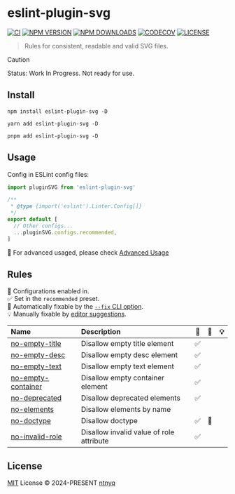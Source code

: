 # eslint-plugin-svg

[![CI](https://github.com/ntnyq/eslint-plugin-svg/workflows/CI/badge.svg)](https://github.com/ntnyq/eslint-plugin-svg/actions)
[![NPM VERSION](https://img.shields.io/npm/v/eslint-plugin-svg.svg)](https://www.npmjs.com/package/eslint-plugin-svg)
[![NPM DOWNLOADS](https://img.shields.io/npm/dy/eslint-plugin-svg.svg)](https://www.npmjs.com/package/eslint-plugin-svg)
[![CODECOV](https://codecov.io/github/ntnyq/eslint-plugin-svg/branch/main/graph/badge.svg)](https://codecov.io/github/ntnyq/eslint-plugin-svg)
[![LICENSE](https://img.shields.io/github/license/ntnyq/eslint-plugin-svg.svg)](https://github.com/ntnyq/eslint-plugin-svg/blob/main/LICENSE)

> Rules for consistent, readable and valid SVG files.

> [!CAUTION]
> Status: Work In Progress. Not ready for use.

## Install

```shell
npm install eslint-plugin-svg -D
```

```shell
yarn add eslint-plugin-svg -D
```

```shell
pnpm add eslint-plugin-svg -D
```

## Usage

Config in ESLint config files:

```ts
import pluginSVG from 'eslint-plugin-svg'

/**
 * @type {import('eslint').Linter.Config[]}
 */
export default [
  // Other configs...
  ...pluginSVG.configs.recommended,
]
```

:apple: For advanced usaged, please check [Advanced Usage](https://eslint-plugin-svg.ntnyq.com/guide/#advanced-usage)

## Rules

💼 Configurations enabled in.\
✅ Set in the `recommended` preset.\
🔧 Automatically fixable by the [`--fix` CLI option](https://eslint.org/docs/user-guide/command-line-interface#--fix).\
💡 Manually fixable by [editor suggestions](https://eslint.org/docs/developer-guide/working-with-rules#providing-suggestions).

| Name                                                                               | Description                              | 💼  | 🔧  | 💡  |
| :--------------------------------------------------------------------------------- | :--------------------------------------- | :-: | :-: | :-: |
| [no-empty-title](https://eslint-plugin-svg.ntnyq.com/rules/no-empty-title)         | Disallow empty title element             | ✅  |     |     |
| [no-empty-desc](https://eslint-plugin-svg.ntnyq.com/rules/no-empty-desc)           | Disallow empty desc element              | ✅  |     |     |
| [no-empty-text](https://eslint-plugin-svg.ntnyq.com/rules/no-empty-text)           | Disallow empty text element              | ✅  |     |     |
| [no-empty-container](https://eslint-plugin-svg.ntnyq.com/rules/no-empty-container) | Disallow empty container element         | ✅  |     |     |
| [no-deprecated](https://eslint-plugin-svg.ntnyq.com/rules/no-deprecated)           | Disallow deprecated elements             | ✅  |     |     |
| [no-elements](https://eslint-plugin-svg.ntnyq.com/rules/no-elements)               | Disallow elements by name                |     |     |     |
| [no-doctype](https://eslint-plugin-svg.ntnyq.com/rules/no-doctype)                 | Disallow doctype                         | ✅  | 🔧  |     |
| [no-invalid-role](https://eslint-plugin-svg.ntnyq.com/rules/no-invalid-role)       | Disallow invalid value of role attribute | ✅  |     |     |

## License

[MIT](./LICENSE) License © 2024-PRESENT [ntnyq](https://github.com/ntnyq)
